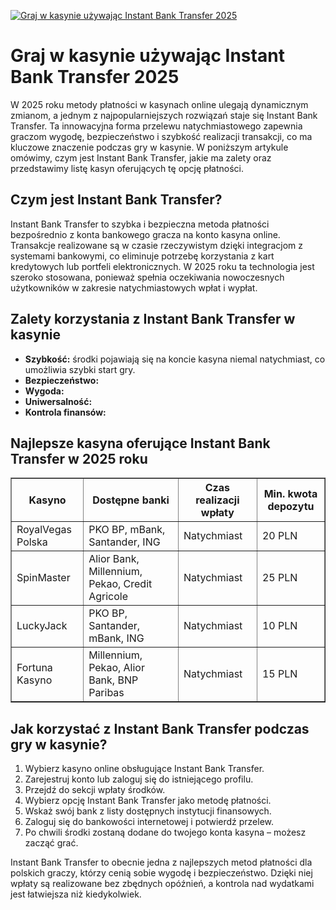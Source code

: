 [![Graj w kasynie używając Instant Bank Transfer 2025](https://123-caf.pages.dev/gitsignup.png)](https://vrmoo.ru/Bt82HjjY)

<h1>Graj w kasynie używając Instant Bank Transfer 2025</h1> <p>W 2025 roku metody płatności w kasynach online ulegają dynamicznym zmianom, a jednym z najpopularniejszych rozwiązań staje się Instant Bank Transfer. Ta innowacyjna forma przelewu natychmiastowego zapewnia graczom wygodę, bezpieczeństwo i szybkość realizacji transakcji, co ma kluczowe znaczenie podczas gry w kasynie. W poniższym artykule omówimy, czym jest Instant Bank Transfer, jakie ma zalety oraz przedstawimy listę kasyn oferujących tę opcję płatności.</p>  <h2>Czym jest Instant Bank Transfer?</h2> <p>Instant Bank Transfer to szybka i bezpieczna metoda płatności bezpośrednio z konta bankowego gracza na konto kasyna online. Transakcje realizowane są w czasie rzeczywistym dzięki integracjom z systemami bankowymi, co eliminuje potrzebę korzystania z kart kredytowych lub portfeli elektronicznych. W 2025 roku ta technologia jest szeroko stosowana, ponieważ spełnia oczekiwania nowoczesnych użytkowników w zakresie natychmiastowych wpłat i wypłat.</p>  <h2>Zalety korzystania z Instant Bank Transfer w kasynie</h2> <ul>   <li><strong>Szybkość:</strong> środki pojawiają się na koncie kasyna niemal natychmiast, co umożliwia szybki start gry.</li>   <li><strong>Bezpieczeństwo:</strong dzięki wykorzystaniu bezpośredniego połączenia z bankiem unika się przesyłania wrażliwych danych do kasyna.</li>   <li><strong>Wygoda:</strong brak konieczności rejestrowania dodatkowych portfeli czy kart płatniczych.</li>   <li><strong>Uniwersalność:</strong dostępna dla szerokiej gamy banków w Polsce i Europie.</li>   <li><strong>Kontrola finansów:</strong wszystkie płatności pojawiają się bezpośrednio w historii bankowej, co ułatwia monitorowanie wydatków.</li> </ul>  <h2>Najlepsze kasyna oferujące Instant Bank Transfer w 2025 roku</h2> <table border="1" cellpadding="8" cellspacing="0">   <thead>     <tr>       <th>Kasyno</th>       <th>Dostępne banki</th>       <th>Czas realizacji wpłaty</th>       <th>Min. kwota depozytu</th>     </tr>   </thead>   <tbody>     <tr>       <td>RoyalVegas Polska</td>       <td>PKO BP, mBank, Santander, ING</td>       <td>Natychmiast</td>       <td>20 PLN</td>     </tr>     <tr>       <td>SpinMaster</td>       <td>Alior Bank, Millennium, Pekao, Credit Agricole</td>       <td>Natychmiast</td>       <td>25 PLN</td>     </tr>     <tr>       <td>LuckyJack</td>       <td>PKO BP, Santander, mBank, ING</td>       <td>Natychmiast</td>       <td>10 PLN</td>     </tr>     <tr>       <td>Fortuna Kasyno</td>       <td>Millennium, Pekao, Alior Bank, BNP Paribas</td>       <td>Natychmiast</td>       <td>15 PLN</td>     </tr>   </tbody> </table>  <h2>Jak korzystać z Instant Bank Transfer podczas gry w kasynie?</h2> <ol>   <li>Wybierz kasyno online obsługujące Instant Bank Transfer.</li>   <li>Zarejestruj konto lub zaloguj się do istniejącego profilu.</li>   <li>Przejdź do sekcji wpłaty środków.</li>   <li>Wybierz opcję Instant Bank Transfer jako metodę płatności.</li>   <li>Wskaż swój bank z listy dostępnych instytucji finansowych.</li>   <li>Zaloguj się do bankowości internetowej i potwierdź przelew.</li>   <li>Po chwili środki zostaną dodane do twojego konta kasyna – możesz zacząć grać.</li> </ol>  <p>Instant Bank Transfer to obecnie jedna z najlepszych metod płatności dla polskich graczy, którzy cenią sobie wygodę i bezpieczeństwo. Dzięki niej wpłaty są realizowane bez zbędnych opóźnień, a kontrola nad wydatkami jest łatwiejsza niż kiedykolwiek.</p>